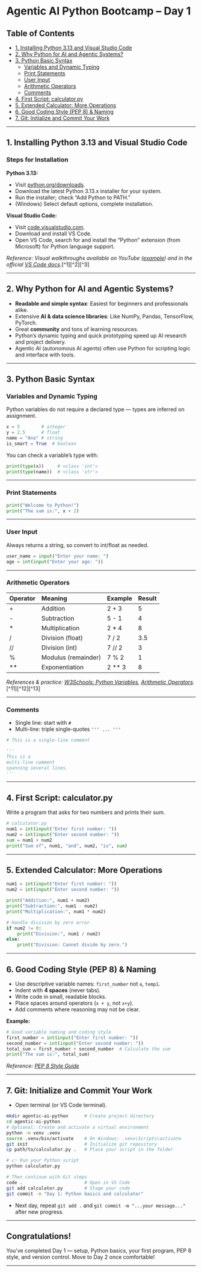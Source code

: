 # Agentic AI Python Bootcamp – Day 1

## Table of Contents

- [1. Installing Python 3.13 and Visual Studio Code](#1-installing-python-313-and-visual-studio-code)
- [2. Why Python for AI and Agentic Systems?](#2-why-python-for-ai-and-agentic-systems)
- [3. Python Basic Syntax](#3-python-basic-syntax)
    - [Variables and Dynamic Typing](#variables-and-dynamic-typing)
    - [Print Statements](#print-statements)
    - [User Input](#user-input)
    - [Arithmetic Operators](#arithmetic-operators)
    - [Comments](#comments)
- [4. First Script: calculator.py](#4-first-script-calculatorpy)
- [5. Extended Calculator: More Operations](#5-extended-calculator-more-operations)
- [6. Good Coding Style (PEP 8) \& Naming](#6-good-coding-style-pep-8--naming)
- [7. Git: Initialize and Commit Your Work](#7-git-initialize-and-commit-your-work)

***

## 1. Installing Python 3.13 and Visual Studio Code

### Steps for Installation

**Python 3.13:**

- Visit [python.org/downloads](https://www.python.org/downloads/).
- Download the latest Python 3.13.x installer for your system.
- Run the installer; check “Add Python to PATH.”
- (Windows) Select default options, complete installation.

**Visual Studio Code:**

- Visit [code.visualstudio.com](https://code.visualstudio.com/).
- Download and install VS Code.
- Open VS Code, search for and install the “Python” extension (from Microsoft) for Python language support.

_Reference: Visual walkthroughs available on YouTube ([example](https://www.youtube.com/watch?v=WWWH2cBeLTc)) and in the official [VS Code docs](https://code.visualstudio.com/docs/python/python-tutorial)._[^1][^2][^3]

***

## 2. Why Python for AI and Agentic Systems?

- **Readable and simple syntax**: Easiest for beginners and professionals alike.
- Extensive **AI \& data science libraries**: Like NumPy, Pandas, TensorFlow, PyTorch.
- Great **community** and tons of learning resources.
- Python’s dynamic typing and quick prototyping speed up AI research and project delivery.
- Agentic AI (autonomous AI agents) often use Python for scripting logic and interface with tools.

***

## 3. Python Basic Syntax

### Variables and Dynamic Typing

Python variables do not require a declared type — types are inferred on assignment.

```python
x = 5        # integer
y = 2.5      # float
name = "Ana" # string
is_smart = True  # boolean
```

You can check a variable’s type with:

```python
print(type(x))     # <class 'int'>
print(type(name))  # <class 'str'>
```


***

### Print Statements

```python
print("Welcome to Python!")
print("The sum is:", x + 2)
```


***

### User Input

Always returns a string, so convert to int/float as needed.

```python
user_name = input("Enter your name: ")
age = int(input("Enter your age: "))
```


***

### Arithmetic Operators

| Operator | Meaning | Example | Result |
| :-- | :-- | :-- | :-- |
| + | Addition | 2 + 3 | 5 |
| - | Subtraction | 5 - 1 | 4 |
| * | Multiplication | 2 * 4 | 8 |
| / | Division (float) | 7 / 2 | 3.5 |
| // | Division (int) | 7 // 2 | 3 |
| % | Modulus (remainder) | 7 % 2 | 1 |
| ** | Exponentiation | 2 ** 3 | 8 |

_References \& practice: [W3Schools: Python Variables](https://www.w3schools.com/python/python_variables.asp), [Arithmetic Operators](https://www.geeksforgeeks.org/python/python-arithmetic-operators/)._[^11][^12][^13]

***

### Comments

- Single line: start with `#`
- Multi-line: triple single-quotes `''' ... '''`

```python
# This is a single-line comment

'''
This is a
multi-line comment
spanning several lines.
'''
```


***

## 4. First Script: calculator.py

Write a program that asks for two numbers and prints their sum.

```python
# calculator.py
num1 = int(input("Enter first number: "))
num2 = int(input("Enter second number: "))
sum = num1 + num2
print("Sum of", num1, "and", num2, "is", sum)
```


***

## 5. Extended Calculator: More Operations

```python
num1 = int(input("Enter first number: "))
num2 = int(input("Enter second number: "))

print("Addition:", num1 + num2)
print("Subtraction:", num1 - num2)
print("Multiplication:", num1 * num2)

# Handle division by zero error
if num2 != 0:
    print("Division:", num1 / num2)
else:
    print("Division: Cannot divide by zero.")
```


***

## 6. Good Coding Style (PEP 8) \& Naming

- Use descriptive variable names: `first_number` not `a`, `temp1`.
- Indent with **4 spaces** (never tabs).
- Write code in small, readable blocks.
- Place spaces around operators (`x + y`, not `x+y`).
- Add comments where reasoning may not be clear.

**Example:**

```python
# Good variable naming and coding style
first_number = int(input("Enter first number: "))
second_number = int(input("Enter second number: "))
total_sum = first_number + second_number  # Calculate the sum
print("The sum is:", total_sum)
```

*Reference: [PEP 8 Style Guide](https://peps.python.org/pep-0008/)*

***

## 7. Git: Initialize and Commit Your Work

- Open terminal (or VS Code terminal).

```bash
mkdir agentic-ai-python      # Create project directory
cd agentic-ai-python
# Optional: Create and activate a virtual environment
python -m venv .venv
source .venv/bin/activate    # On Windows: .venv\Scripts\activate
git init                     # Initialize git repository
cp path/to/calculator.py .   # Place your script in the folder

# 👉 Run your Python script
python calculator.py

# Then continue with Git steps
code .                       # Open in VS Code
git add calculator.py        # Stage your code
git commit -m "Day 1: Python basics and calculator"
```

- Next day, repeat `git add .` and `git commit -m "...your message..."` after new progress.

***

## Congratulations!

You’ve completed Day 1 — setup, Python basics, your first program, PEP 8 style, and version control.
Move to Day 2 once comfortable!

***
